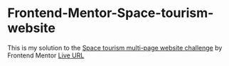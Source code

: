 # Frontend-Mentor-Space-tourism-website

This is my solution to the [Space tourism multi-page website challenge](https://www.frontendmentor.io/challenges/space-tourism-multipage-website-gRWj1URZ3) by Frontend Mentor
[Live URL](https://jasparme.github.io/Frontend-Mentor-Space-tourism-website/)
